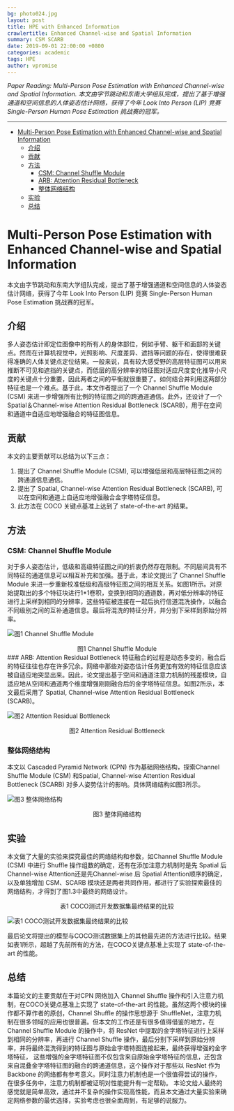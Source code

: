 ```yaml
---
bg: photo024.jpg
layout: post
title: HPE with Enhanced Information
crawlertitle: Enhanced Channel-wise and Spatial Information
summary: CSM SCARB
date: 2019-09-01 22:00:00 +0800
categories: academic
tags: HPE
author: vpromise
---
```


*Paper Reading: Multi-Person Pose Estimation with Enhanced Channel-wise and Spatial Information. 本文由字节跳动和东南大学组队完成，提出了基于增强通道和空间信息的人体姿态估计网络，获得了今年 Look Into Person (LIP) 竞赛 Single-Person Human Pose Estimation 挑战赛的冠军。*

---

- [Multi-Person Pose Estimation with Enhanced Channel-wise and Spatial Information](#multi-person-pose-estimation-with-enhanced-channel-wise-and-spatial-information)
  - [介绍](#介绍)
  - [贡献](#贡献)
  - [方法](#方法)
    - [CSM: Channel Shuffle Module](#csm-channel-shuffle-module)
    - [ARB: Attention Residual Bottleneck](#arb-attention-residual-bottleneck)
    - [整体网络结构](#整体网络结构)
  - [实验](#实验)
  - [总结](#总结)

# Multi-Person Pose Estimation with Enhanced Channel-wise and Spatial Information

本文由字节跳动和东南大学组队完成，提出了基于增强通道和空间信息的人体姿态估计网络，获得了今年 Look Into Person (LIP) 竞赛 Single-Person Human Pose Estimation 挑战赛的冠军。

## 介绍
多人姿态估计即定位图像中的所有人的身体部位，例如手臂、躯干和面部的关键点。然而在计算机视觉中，光照影响、尺度差异、遮挡等问题的存在，使得很难获得准确的人体关键点定位结果。一般来说，具有较大感受野的高层特征图可以用来推断不可见和遮挡的关键点，而低层的高分辨率的特征图对适应尺度变化推导小尺度的关键点十分重要，因此两者之间的平衡就很重要了。如何结合并利用这两部分特征也是一个难点。基于此，本文作者提出了一个 Channel Shuffle Module (CSM) 来进一步增强所有比例的特征图之间的跨通道通信。此外，还设计了一个 Spatial＆Channel-wise Attention Residual Bottleneck (SCARB)，用于在空间和通道中自适应地增强融合的特征图信息。

## 贡献
本文的主要贡献可以总结为以下三点：
1. 提出了 Channel Shuffle Module (CSM), 可以增强低层和高层特征图之间的跨通道信息通信。
2. 提出了 Spatial, Channel-wise Attention Residual Bottleneck (SCARB), 可以在空间和通道上自适应地增强融合金字塔特征信息。
3. 此方法在 COCO 关键点基准上达到了 state-of-the-art 的结果。

## 方法
### CSM: Channel Shuffle Module
对于多人姿态估计，低级和高级特征图之间的折衷仍然存在限制。不同层间具有不同特征的通道信息可以相互补充和加强。基于此，本论文提出了 Channel Shuffle Module 来进一步重新校准低级和高级特征图之间的相互关系。如图1所示。对原始提取出的多个特征块进行1*1卷积，变换到相同的通道数，再对低分辨率的特征进行上采样到相同的分辨率，这些特征被连接在一起后执行信道混洗操作，以融合不同级别之间的互补通道信息。最后将混洗的特征分开，并分别下采样到原始分辨率。

![图1 Channel Shuffle Module](https://i.loli.net/2019/09/01/7aV9lIoOPd6W3r2.png)
<center>图1 Channel Shuffle Module</center>
### ARB: Attention Residual Bottleneck
特征融合的过程是动态多变的，融合后的特征往往也存在许多冗余。网络中那些对姿态估计任务更加有效的特征信息应该被自适应地突显出来。因此，论文提出基于空间和通道注意力机制的残差模块，自适应地从空间和通道两个维度增强刚刚融合后的金字塔特征信息。如图2所示，本文最后采用了 Spatial, Channel-wise Attention Residual Bottleneck (SCARB)。

![图2 Attention Residual Bottleneck](https://i.loli.net/2019/09/01/oeDpRHkQIwSx5Jv.png)
<center>图2 Attention Residual Bottleneck</center>

### 整体网络结构
本文以 Cascaded Pyramid Network (CPN) 作为基础网络结构，探索Channel Shuffle Module (CSM) 和Spatial, Channel-wise Attention Residual Bottleneck (SCARB) 对多人姿势估计的影响。具体网络结构如图3所示。

![图3 整体网络结构](https://i.loli.net/2019/09/01/r3eHl4LYx7n5pOw.png)
<center>图3 整体网络结构</center>

## 实验
本文做了大量的实验来探究最佳的网络结构和参数，如Channel Shuffle Module (CSM) 中进行 Shuffle 操作组数的确定，还有在添加注意力机制时是先 Spatial 后 Channel-wise Attention还是先Channel-wise 后 Spatial Attention顺序的确定，以及单独增加 CSM、SCARB 模块还是两者共同作用，都进行了实验探索最佳的网络结构，才得到了图1.3中最终的网络设计。
<center>表1 COCO测试开发数据集最终结果的比较</center>

![表1 COCO测试开发数据集最终结果的比较](https://i.loli.net/2019/09/01/aQN5FV9ztipIlfW.png)

最后论文将提出的模型与COCO测试数据集上的其他最先进的方法进行比较。结果如表1所示，超越了先前所有的方法，在COCO关键点基准上实现了 state-of-the-art 的性能。

## 总结
本篇论文的主要贡献在于对CPN 网络加入 Channel Shuffle 操作和引入注意力机制，在COCO关键点基准上实现了 state-of-the-art 的性能。虽然这两个模块的操作都不算作者的原创，Channel Shuffle 的操作思想源于 ShuffleNet，注意力机制在很多领域的应用也很普遍。但本文的工作还是有很多值得借鉴的地方，在Channel Shuffle Module 的操作中，将 ResNet 中提取的金字塔特征进行上采样到相同的分辨率，再进行 Channel Shuffle 操作，最后分别下采样到原始分辨率，并将最终混洗得到的特征图与原始金字塔特图连接起来，最终获得增强的金字塔特征， 这些增强的金字塔特征图不仅包含来自原始金字塔特征的信息，还包含来自混叠金字塔特征图的融合的跨通道信息，这个操作对于那些以 ResNet 作为 Backbone 的网络都有参考意义。同时注意力机制也是一个很值得尝试的操作，在很多任务中，注意力机制都被证明对性能提升有一定帮助。
本论文给人最终的感觉就是简单高效，通过并不复杂的操作实现高性能，而且本文通过大量实验来确定网络参数的最优选择，实验考虑也很全面周到，有足够的说服力。